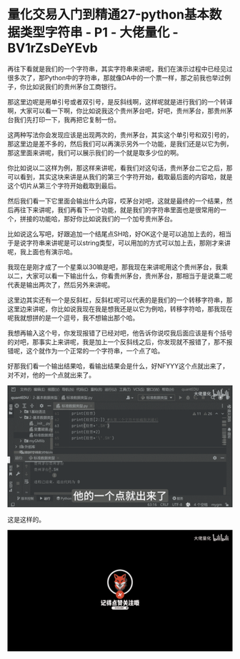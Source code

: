 # 量化交易入门到精通27-python基本数据类型字符串 - P1 - 大佬量化 - BV1rZsDeYEvb

再往下看就是我们的一个字符串，其实字符串来讲呢，我们在演示过程中已经见过很多次了，那Python中的字符串，那就像DA中的一个票一样，那之前我也举过例子，你比如说我们的贵州茅台工商银行。

那这里边呢是用单引号或者双引号，是反斜线啊，这样呢就是进行我们的一个转译啊，大家可以看一下啊，你比如说我这个贵州茅台吧，好吧，贵州茅台，那贵州茅台我们先打印一下，我再把它复制一份。

这两种写法你会发现应该是出现两次的，贵州茅台，其实这个单引号和双引号的，那这里边是差不多的，然后我们可以再演示另外一个功能，是我们还是以它为例，那这里面来讲呢，我们可以展示我们的一个就是取多少位的啊。

你比如说以二这样为例，那这样来讲呢，看我们对这句话，贵州茅台二它之后，那可以看到，其实这块来讲是从我们的第三个字符开始，截取最后面的内容哈，就是这个切片从第三个字符开始截取到最后。

然后我们看一下它里面会输出什么内容，哎茅台对吧，这就是最终的一个结果，然后再往下来讲呢，我们再看下一个功能，就是我们的字符串里面也是很常用的一个，拼接的功能哈，那好你比如说我们的一个加号贵州茅台。

比如说这么写吧，好跟追加一个结尾点SH哈，好OK这个是可以追加上去的，相当于是说字符串来讲呢是可以string类型，可以用加的方式可以加上去，那刚才来讲呢，我上面也有演示哈。

我现在是刚才成了一个星乘以30嘛是吧，那我现在来讲呢用这个贵州茅台，我乘以二，大家可以看一下输出什么，你看贵州茅台，贵州茅台，那相当于是说乘二呢代表是输出两次了，然后另外来讲呢。

这里边其实还有一个是反斜杠，反斜杠呢可以代表的是我们的一个转移字符串，那这里边来讲呢，你比如说我现在我是想我还是以它为例哈，转移字符哈，那我现在呢我就想拼的是一个逗号，我不想输出那个哈。

我想再输入这个号，你发现报错了已经对吧，他告诉你说哎我后面应该是有个括号的对吧，那事实上来讲呢，我是加上一个反斜线之后，你发现就不报错了，那不报错呢，这个就作为一个正常的一个字符串，一个点了哈。

好那我们看一个输出结果哈，看输出结果会是什么，好NFYYY这个点就出来了，对不对，他的一个点就出来了。



![](img/65e6d10551383a592036ae1804433fcb_1.png)

这是这样的。

![](img/65e6d10551383a592036ae1804433fcb_3.png)